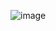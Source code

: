 ![image](https://github.com/BREUCHT27/rtippo/assets/119112204/889e33b8-734c-4bba-973d-83293acb7cf1)
